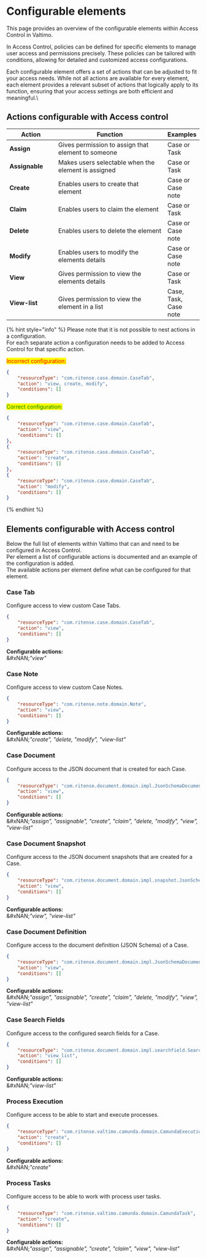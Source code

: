 # Configurable elements

This page provides an overview of the configurable elements within Access Control in Valtimo.

In Access Control, policies can be defined for specific elements to manage user access and permissions precisely. These policies can be tailored with conditions, allowing for detailed and customized access configurations.

Each configurable element offers a set of actions that can be adjusted to fit your access needs. While not all actions are available for every element, each element provides a relevant subset of actions that logically apply to its function, ensuring that your access settings are both efficient and meaningful.\


## Actions configurable with Access control

<table><thead><tr><th width="131">Action</th><th width="423">Function</th><th>Examples</th></tr></thead><tbody><tr><td><strong>Assign</strong></td><td>Gives permission to assign that element to someone</td><td>Case or Task</td></tr><tr><td><strong>Assignable</strong></td><td>Makes users selectable when the element is assigned</td><td>Case or Task</td></tr><tr><td><strong>Create</strong></td><td>Enables users to create that element</td><td>Case or Case note</td></tr><tr><td><strong>Claim</strong></td><td>Enables users to claim the element</td><td>Case or Task</td></tr><tr><td><strong>Delete</strong></td><td>Enables users to delete the element</td><td>Case or Case note</td></tr><tr><td><strong>Modify</strong></td><td>Enables users to modify the elements details</td><td>Case or Case note</td></tr><tr><td><strong>View</strong></td><td>Gives permission to view the elements details</td><td>Case or Task</td></tr><tr><td><strong>View-list</strong></td><td>Gives permission to view the element in a list</td><td>Case, Task, Case note</td></tr></tbody></table>



{% hint style="info" %}
Please note that it is not possible to nest actions in a configuration.\
For each separate action a configuration needs to be added to Access Control for that specific action.

<mark style="color:red;">Incorrect configuration:</mark>

```json
{
    "resourceType": "com.ritense.case.domain.CaseTab",
    "action": "view, create, modify",
    "conditions": []
}
```



<mark style="color:green;">Correct configuration:</mark>

```json
{
    "resourceType": "com.ritense.case.domain.CaseTab",
    "action": "view",
    "conditions": []
},
{
    "resourceType": "com.ritense.case.domain.CaseTab",
    "action": "create",
    "conditions": []
},
{
    "resourceType": "com.ritense.case.domain.CaseTab",
    "action": "modify",
    "conditions": []
}
```
{% endhint %}



## Elements configurable with Access control

Below the full list of elements within Valtimo that can and need to be configured in Access Control.\
Per element a list of configurable actions is documented and an example of the configuration is added. \
The available actions per element define what can be configured for that element.

### **Case Tab**

Configure access to view custom Case Tabs.

```json
{
    "resourceType": "com.ritense.case.domain.CaseTab",
    "action": "view",
    "conditions": []
}
```

**Configurable actions:**\
&#xNAN;_"view"_

### **Case Note**

Configure access to view custom Case Notes.

```json
{
    "resourceType": "com.ritense.note.domain.Note",
    "action": "view",
    "conditions": []
}
```

**Configurable actions:**\
&#xNAN;_"create", "delete, "modify",  "view-list"_



### **Case Document**

Configure access to the JSON document that is created for each Case.

```json
{
    "resourceType": "com.ritense.document.domain.impl.JsonSchemaDocument",
    "action": "view",
    "conditions": []
}
```

**Configurable actions:**\
&#xNAN;_"assign", "assignable", "create", "claim", "delete, "modify",  "view", "view-list"_



### **Case Document Snapshot**

Configure access to the JSON document snapshots that are created for a Case.

```json
{
    "resourceType": "com.ritense.document.domain.impl.snapshot.JsonSchemaDocumentSnapshot",
    "action": "view",
    "conditions": []
}
```

**Configurable actions:**\
&#xNAN;_"view", "view-list"_



### Case Document Definition

Configure access to the document definition (JSON Schema) of a Case.

```json
{
    "resourceType": "com.ritense.document.domain.impl.JsonSchemaDocumentDefinition",
    "action": "view",
    "conditions": []
}
```

**Configurable actions:**\
&#xNAN;_"assign", "assignable", "create", "claim", "delete, "modify", "view", "view-list"_



### Case Search Fields

Configure access to the configured search fields for a Case.

```json
{
    "resourceType": "com.ritense.document.domain.impl.searchfield.SearchField",
    "action": "view_list",
    "conditions": []
}
```

**Configurable actions:**\
&#xNAN;_"view-list"_



### Process Execution&#x20;

Configure access to be able to start and execute processes.

```json
{
    "resourceType": "com.ritense.valtimo.camunda.domain.CamundaExecution",
    "action": "create",
    "conditions": []
}
```

**Configurable actions:**\
&#xNAN;_"create"_



### Process Tasks&#x20;

Configure access to be able to work with process user tasks.

```json
{
    "resourceType": "com.ritense.valtimo.camunda.domain.CamundaTask",
    "action": "create",
    "conditions": []
}
```

**Configurable actions:**\
&#xNAN;_"assign", "assignable", "create", "claim", "view", "view-list"_

